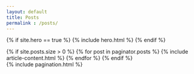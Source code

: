 ```yaml
---
layout: default
title: Posts
permalink : /posts/
---
```


{% if site.hero == true %}
	{% include hero.html %}
{% endif %}

<div class="container">
	<div class="row">
		{% if site.posts.size > 0 %}
			{% for post in paginator.posts %}
				{% include article-content.html %}
			{% endfor %}
		{% endif %}
	</div>
</div>
{% include pagination.html %}
